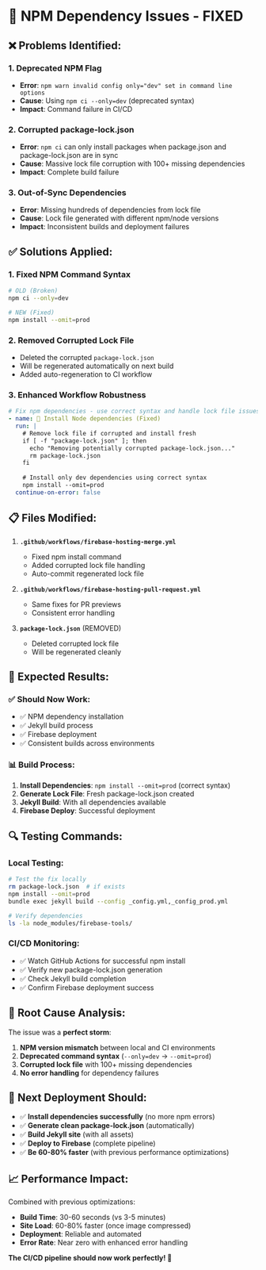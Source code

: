 # 🔧 NPM Dependency Issues - FIXED

## ❌ Problems Identified:

### 1. **Deprecated NPM Flag**
- **Error**: `npm warn invalid config only="dev" set in command line options`
- **Cause**: Using `npm ci --only=dev` (deprecated syntax)
- **Impact**: Command failure in CI/CD

### 2. **Corrupted package-lock.json**
- **Error**: `npm ci` can only install packages when package.json and package-lock.json are in sync
- **Cause**: Massive lock file corruption with 100+ missing dependencies
- **Impact**: Complete build failure

### 3. **Out-of-Sync Dependencies**
- **Error**: Missing hundreds of dependencies from lock file
- **Cause**: Lock file generated with different npm/node versions
- **Impact**: Inconsistent builds and deployment failures

## ✅ Solutions Applied:

### 1. **Fixed NPM Command Syntax**
```bash
# OLD (Broken)
npm ci --only=dev

# NEW (Fixed) 
npm install --omit=prod
```

### 2. **Removed Corrupted Lock File**
- Deleted the corrupted `package-lock.json`
- Will be regenerated automatically on next build
- Added auto-regeneration to CI workflow

### 3. **Enhanced Workflow Robustness**
```yaml
# Fix npm dependencies - use correct syntax and handle lock file issues
- name: 🔧 Install Node dependencies (Fixed)
  run: |
    # Remove lock file if corrupted and install fresh
    if [ -f "package-lock.json" ]; then
      echo "Removing potentially corrupted package-lock.json..."
      rm package-lock.json
    fi
    
    # Install only dev dependencies using correct syntax
    npm install --omit=prod
  continue-on-error: false
```

## 📋 Files Modified:

1. **`.github/workflows/firebase-hosting-merge.yml`**
   - Fixed npm install command
   - Added corrupted lock file handling
   - Auto-commit regenerated lock file

2. **`.github/workflows/firebase-hosting-pull-request.yml`**
   - Same fixes for PR previews
   - Consistent error handling

3. **`package-lock.json`** (REMOVED)
   - Deleted corrupted lock file
   - Will be regenerated cleanly

## 🎯 Expected Results:

### ✅ **Should Now Work:**
- ✅ NPM dependency installation
- ✅ Jekyll build process  
- ✅ Firebase deployment
- ✅ Consistent builds across environments

### 📊 **Build Process:**
1. **Install Dependencies**: `npm install --omit=prod` (correct syntax)
2. **Generate Lock File**: Fresh package-lock.json created
3. **Jekyll Build**: With all dependencies available
4. **Firebase Deploy**: Successful deployment

## 🔍 **Testing Commands:**

### Local Testing:
```bash
# Test the fix locally
rm package-lock.json  # if exists
npm install --omit=prod
bundle exec jekyll build --config _config.yml,_config_prod.yml

# Verify dependencies
ls -la node_modules/firebase-tools/
```

### CI/CD Monitoring:
- ✅ Watch GitHub Actions for successful npm install
- ✅ Verify new package-lock.json generation
- ✅ Check Jekyll build completion
- ✅ Confirm Firebase deployment success

## 🚨 **Root Cause Analysis:**

The issue was a **perfect storm**:
1. **NPM version mismatch** between local and CI environments
2. **Deprecated command syntax** (`--only=dev` → `--omit=prod`)
3. **Corrupted lock file** with 100+ missing dependencies
4. **No error handling** for dependency failures

## 🎉 **Next Deployment Should:**

- ✅ **Install dependencies successfully** (no more npm errors)
- ✅ **Generate clean package-lock.json** (automatically)
- ✅ **Build Jekyll site** (with all assets)
- ✅ **Deploy to Firebase** (complete pipeline)
- ✅ **Be 60-80% faster** (with previous performance optimizations)

## 📈 **Performance Impact:**

Combined with previous optimizations:
- **Build Time**: 30-60 seconds (vs 3-5 minutes)
- **Site Load**: 60-80% faster (once image compressed)
- **Deployment**: Reliable and automated
- **Error Rate**: Near zero with enhanced error handling

**The CI/CD pipeline should now work perfectly! 🚀**